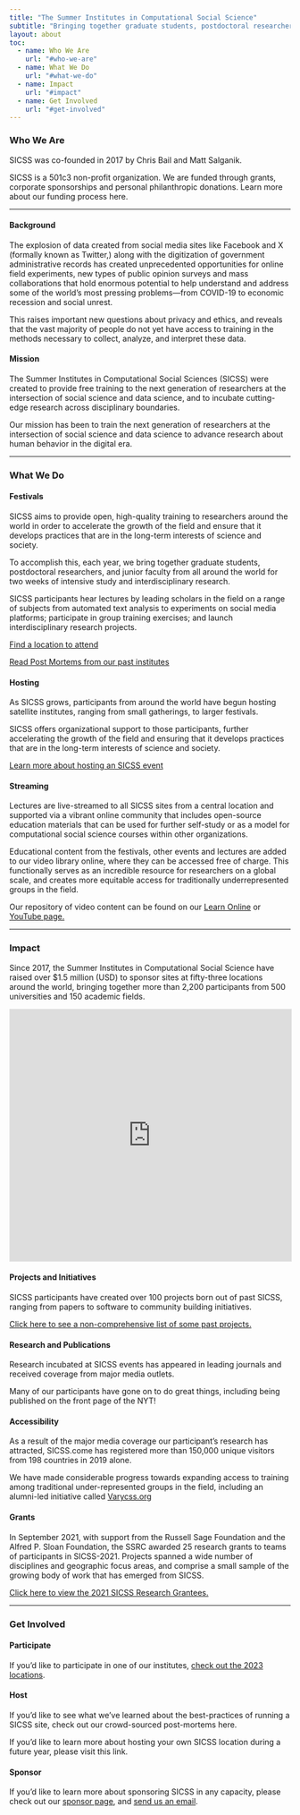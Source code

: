 ```yaml
---
title: "The Summer Institutes in Computational Social Science"
subtitle: "Bringing together graduate students, postdoctoral researchers, and junior faculty for two weeks of intensive study and interdisciplinary research"
layout: about
toc: 
  - name: Who We Are
    url: "#who-we-are"
  - name: What We Do
    url: "#what-we-do"
  - name: Impact
    url: "#impact"
  - name: Get Involved
    url: "#get-involved"
---
```


### Who We Are

SICSS was co-founded in 2017 by Chris Bail and Matt Salganik.

SICSS is a 501c3 non-profit organization. We are funded through grants, corporate sponsorships and personal philanthropic donations. Learn more about our funding process here.

---

#### Background

The explosion of data created from social media sites like Facebook and X (formally known as Twitter,) along with the digitization of government administrative records has created unprecedented opportunities for online field experiments, new types of public opinion surveys and mass collaborations that hold enormous potential to help understand and address some of the world’s most pressing problems—from COVID-19 to economic recession and social unrest.

This raises important new questions about privacy and ethics, and reveals that the vast majority of people do not yet have access to training in the methods necessary to collect, analyze, and interpret these data.

#### Mission

The Summer Institutes in Computational Social Sciences (SICSS) were created to provide free training to the next generation of researchers at the intersection of social science and data science, and to incubate cutting-edge research across disciplinary boundaries.

Our mission has been to train the next generation of researchers at the intersection of social science and data science to advance research about human behavior in the digital era.

---

### What We Do


#### Festivals

SICSS aims to provide open, high-quality training to researchers around the world in order to accelerate the growth of the field and ensure that it develops practices that are in the long-term interests of science and society. 

To accomplish this, each year, we bring together graduate students, postdoctoral researchers, and junior faculty from all around the world for two weeks of intensive study and interdisciplinary research.

SICSS participants hear lectures by leading scholars in the field on a range of subjects from automated text analysis to experiments on social media platforms; participate in group training exercises; and launch interdisciplinary research projects.

[Find a location to attend](locations)

[Read Post Mortems from our past institutes](post-mortem)

#### Hosting

As SICSS grows, participants from around the world have begun hosting satellite institutes, ranging from small gatherings, to larger festivals.

SICSS offers organizational support to those participants, further accelerating the growth of the field and ensuring that it develops practices that are in the long-term interests of science and society.

[Learn more about hosting an SICSS event](host)

#### Streaming

Lectures are live-streamed to all SICSS sites from a central location and supported via a vibrant online community that includes open-source education materials that can be used for further self-study or as a model for computational social science courses within other organizations.

Educational content from the festivals, other events and lectures are added to our video library online, where they can be accessed free of charge. This functionally serves as an incredible resource for researchers on a global scale, and creates more equitable access for traditionally underrepresented groups in the field.  

Our repository of video content can be found on our <a href="overview">Learn Online</a> or <a href="https://www.youtube.com/@summerinstituteincomputati9729" target="_blank">YouTube page.</a>

---

### Impact

Since 2017, the Summer Institutes in Computational Social Science have raised over $1.5 million (USD) to sponsor sites at fifty-three locations around the world, bringing together more than 2,200 participants from 500 universities and 150 academic fields.

<iframe style="border: 1px solid rgba(0, 0, 0, 0.1);" width="100%" height="450" src="https://www.figma.com/embed?embed_host=share&url=https%3A%2F%2Fwww.figma.com%2Ffile%2F2hsccqbR0H1tA7hRB42gHJ%2FThe-Growth-of-the-Summer-Institutes-in-Computational-Social-Science%3Ftype%3Dwhiteboard%26node-id%3D0%253A1%26t%3DkvNz7VSxM3VNhiTV-1" allowfullscreen></iframe>

#### Projects and Initiatives

SICSS participants have created over 100 projects born out of past SICSS, ranging from papers to software to community building initiatives.

[Click here to see a non-comprehensive list of some past projects.](/)

#### Research and Publications

Research incubated at SICSS events has appeared in leading journals and received coverage from major media outlets.

Many of our participants have gone on to do great things, including being published on the front page of the NYT!

#### Accessibility

As a result of the major media coverage our participant’s research has attracted, SICSS.come has registered more than 150,000 unique visitors from 198 countries in 2019 alone. 

We have made considerable progress towards expanding access to training among traditional under-represented groups in the field, including an alumni-led initiative called <a href="http://varycss.org/" target="_blank">Varycss.org</a>

#### Grants

In September 2021, with support from the Russell Sage Foundation and the Alfred P. Sloan Foundation, the SSRC awarded 25 research grants to teams of participants in SICSS-2021. Projects spanned a wide number of disciplines and geographic focus areas, and comprise a small sample of the growing body of work that has emerged from SICSS. 

[Click here to view the 2021 SICSS Research Grantees.](/)

---

### Get Involved

#### Participate

If you’d like to participate in one of our institutes, [check out the 2023 locations](/locations#year2023).

#### Host

If you’d like to see what we’ve learned about the best-practices of running a SICSS site, check out our crowd-sourced post-mortems here.

If you’d like to learn more about hosting your own SICSS location during a future year, please visit this link.

#### Sponsor

If you’d like to learn more about sponsoring SICSS in any capacity, please check out our [sponsor page](/sponsor), and <a href="mailto:rsfcompsocsci@gmail.com">send us an email</a>.